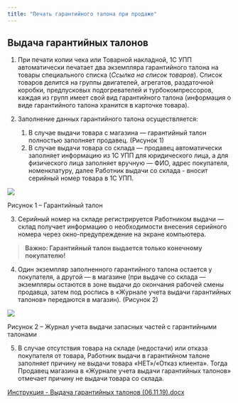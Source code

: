 ```yaml
---
title: "Печать гарантийного талона при продаже"
---
```


## Выдача гарантийных талонов

1.  При печати копии чека или Товарной накладной, 1С УПП автоматически печатает два экземпляра гарантийного талона на товары специального списка (_Ссылка на список товаров_). Список товаров делится на группы двигателей, агрегатов, раздаточной коробки, предпусковых подогревателей и турбокомпрессоров, каждая из групп имеет свой вид гарантийного талона (информация о виде гарантийного талона хранится в карточке товара).

2.  Заполнение данных гарантийного талона осуществляется:
   
    1.  В случае выдачи товара с магазина — гарантийный талон полностью заполняет продавец. (Рисунок 1)   
    2.  В случае выдачи товара со склада — продавец автоматически заполняет информацию из 1С УПП для юридического лица, а для физического лица заполняет вручную — ФИО, адрес покупателя, номенклатуру, далее Работник выдачи со склада - вносит серийный номер товара в 1С УПП.

![](KBO/_attach/lu224723662d7_tmp_83cfeca9ed57a8c8.png)

Рисунок 1 – Гарантийный талон

3.  Серийный номер на складе регистрируется Работником выдачи — склад получает информацию о необходимости внесения серийного номера через окно-предупреждение на экране компьютера.   

> **Важно: Гарантийный талон выдается только конечному покупателю!**

4.  Один экземпляр заполненного гарантийного талона остается у покупателя, а другой — в магазине (при выдаче со склада — экземпляры остаются в зоне выдачи до окончания рабочей смены продавца, затем под роспись в «Журнале учета выдачи гарантийных талонов» передаются в магазин). (Рисунок 2)   

![](KBO/_attach/lu224723662d7_tmp_4bde33abe226b146.png)

Рисунок 2 – Журнал учета выдачи запасных частей с гарантийными талонами

5.  В случае отсутствия товара на складе (недостачи) или отказа покупателя от товара, Работник выдачи в гарантийном талоне заполняет причину не выдачи товара «НЕТ»/«Отказ клиента». Тогда Продавец магазина в «Журнале учета выдачи гарантийных талонов» отмечает причину не выдачи товара со склада.

[Инструкция - Выдача гарантийных талонов (06.11.19).docx](KBO/_attach/Инструкция%20-%20Выдача%20гарантийных%20талонов%20(06.11.19).docx)